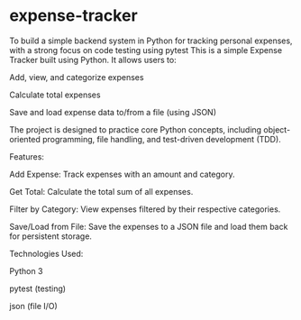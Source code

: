 # expense-tracker
To build a simple backend system in Python for tracking personal expenses, with a strong focus on code testing using pytest
This is a simple Expense Tracker built using Python. It allows users to:

Add, view, and categorize expenses

Calculate total expenses

Save and load expense data to/from a file (using JSON)

The project is designed to practice core Python concepts, including object-oriented programming, file handling, and test-driven development (TDD).

Features:

Add Expense: Track expenses with an amount and category.

Get Total: Calculate the total sum of all expenses.

Filter by Category: View expenses filtered by their respective categories.

Save/Load from File: Save the expenses to a JSON file and load them back for persistent storage.

Technologies Used:

Python 3

pytest (testing)

json (file I/O)
